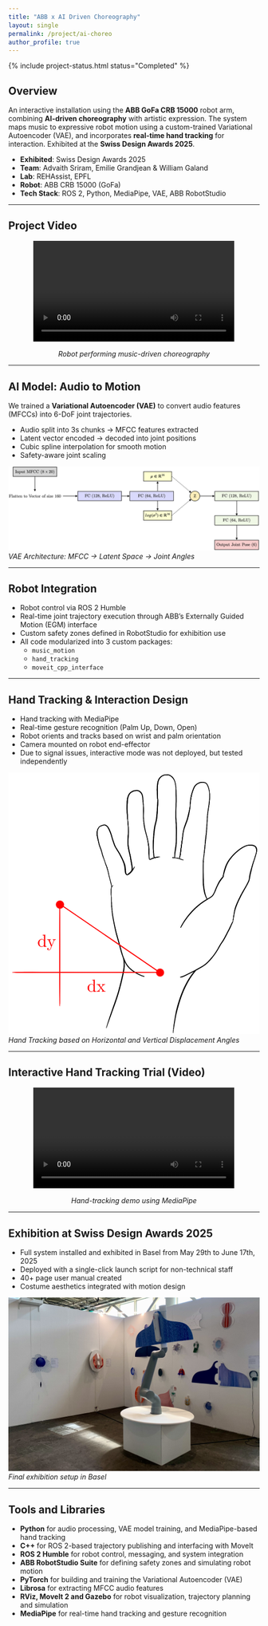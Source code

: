 ```yaml
---
title: "ABB x AI Driven Choreography"
layout: single
permalink: /project/ai-choreo
author_profile: true
---
```


{% include project-status.html status="Completed" %}


## Overview

An interactive installation using the **ABB GoFa CRB 15000** robot arm, combining **AI-driven choreography** with artistic expression. The system maps music to expressive robot motion using a custom-trained Variational Autoencoder (VAE), and incorporates **real-time hand tracking** for interaction. Exhibited at the **Swiss Design Awards 2025**.

- **Exhibited**: Swiss Design Awards 2025  
- **Team**: Advaith Sriram, Emilie Grandjean & William Galand 
- **Lab**: REHAssist, EPFL  
- **Robot**: ABB CRB 15000 (GoFa)  
- **Tech Stack**: ROS 2, Python, MediaPipe, VAE, ABB RobotStudio

---

## Project Video

<div style="text-align: center;">
  <video controls width="80%">
    <source src="/assets/videos/abb_robotdance.mp4" type="video/mp4">
    Your browser does not support the video tag.
  </video>
  <p><em>Robot performing music-driven choreography</em></p>
</div>

---

## AI Model: Audio to Motion

We trained a **Variational Autoencoder (VAE)** to convert audio features (MFCCs) into 6-DoF joint trajectories.

- Audio split into 3s chunks → MFCC features extracted  
- Latent vector encoded → decoded into joint positions  
- Cubic spline interpolation for smooth motion  
- Safety-aware joint scaling

![](/assets/images/vae_architecture.png)  
*VAE Architecture: MFCC → Latent Space → Joint Angles*

---

## Robot Integration

- Robot control via ROS 2 Humble  
- Real-time joint trajectory execution through ABB’s Externally Guided Motion (EGM) interface  
- Custom safety zones defined in RobotStudio for exhibition use  
- All code modularized into 3 custom packages:
  - `music_motion`
  - `hand_tracking`
  - `moveit_cpp_interface`

---

## Hand Tracking & Interaction Design

- Hand tracking with MediaPipe  
- Real-time gesture recognition (Palm Up, Down, Open)  
- Robot orients and tracks based on wrist and palm orientation  
- Camera mounted on robot end-effector  
- Due to signal issues, interactive mode was not deployed, but tested independently

![](/assets/images/hand_pose.png)  
*Hand Tracking based on Horizontal and Vertical Displacement Angles*

---

## Interactive Hand Tracking Trial (Video)

<div style="text-align: center;">
  <video controls width="80%">
    <source src="/assets/videos/abb_handtracking.mp4" type="video/mp4">
    Your browser does not support the video tag.
  </video>
  <p><em>Hand-tracking demo using MediaPipe</em></p>
</div>

---

## Exhibition at Swiss Design Awards 2025

- Full system installed and exhibited in Basel from May 29th to June 17th, 2025 
- Deployed with a single-click launch script for non-technical staff  
- 40+ page user manual created  
- Costume aesthetics integrated with motion design

![](/assets/images/exhibition_view.jpeg)  
*Final exhibition setup in Basel*

---

## Tools and Libraries
- **Python** for audio processing, VAE model training, and MediaPipe-based hand tracking
- **C++** for ROS 2-based trajectory publishing and interfacing with MoveIt
- **ROS 2 Humble** for robot control, messaging, and system integration
- **ABB RobotStudio Suite** for defining safety zones and simulating robot motion
- **PyTorch** for building and training the Variational Autoencoder (VAE)
- **Librosa** for extracting MFCC audio features
- **RViz, MoveIt 2 and Gazebo** for robot visualization, trajectory planning and simulation
- **MediaPipe** for real-time hand tracking and gesture recognition


<!-- ---
## Full Report

You can [read the full technical report here](/assets/docs/ai_choreo_report.pdf) -->

